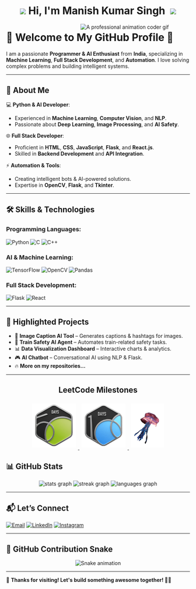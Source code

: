 <div align="center">
  <h1 align="center">
    <img src="https://media.giphy.com/media/hvRJCLFzcasrR4ia7z/giphy.gif" width="35">&nbsp;Hi, I'm Manish Kumar Singh&nbsp;
    <img src="https://media.giphy.com/media/hvRJCLFzcasrR4ia7z/giphy.gif" width="35">
  </h1>
</div>

<div>
  <img src="https://github.com/user-attachments/assets/754f7f48-57b4-4b8f-9054-b21ef7803698" width="300px" align="right" alt="A professional animation coder gif"/>
</div>

# 👋 **Welcome to My GitHub Profile** 🎉

I am a passionate **Programmer & AI Enthusiast** from **India**, specializing in **Machine Learning**, **Full Stack Development**, and **Automation**. I love solving complex problems and building intelligent systems.

---

## 🚀 **About Me**

💻 **Python & AI Developer**: 
- Experienced in **Machine Learning**, **Computer Vision**, and **NLP**.
- Passionate about **Deep Learning**, **Image Processing**, and **AI Safety**.

🌐 **Full Stack Developer**:
- Proficient in **HTML**, **CSS**, **JavaScript**, **Flask**, and **React.js**.
- Skilled in **Backend Development** and **API Integration**.

⚡ **Automation & Tools**:
- Creating intelligent bots & AI-powered solutions.
- Expertise in **OpenCV**, **Flask**, and **Tkinter**.

---

## 🛠️ **Skills & Technologies**

### **Programming Languages**:
![Python](https://img.shields.io/badge/-Python-3776AB?logo=python&logoColor=white)
![C](https://img.shields.io/badge/-C-00599C?logo=c&logoColor=white)
![C++](https://img.shields.io/badge/-C++-00599C?logo=c%2B%2B&logoColor=white)

### **AI & Machine Learning**:
![TensorFlow](https://img.shields.io/badge/-TensorFlow-FF6F00?logo=tensorflow&logoColor=white)
![OpenCV](https://img.shields.io/badge/-OpenCV-5C3EE8?logo=opencv&logoColor=white)
![Pandas](https://img.shields.io/badge/-Pandas-150458?logo=pandas&logoColor=white)

### **Full Stack Development**:
![Flask](https://img.shields.io/badge/-Flask-000000?logo=flask&logoColor=white)
![React](https://img.shields.io/badge/-React-61DAFB?logo=react&logoColor=white)

---

## 📌 **Highlighted Projects**
- 🚀 **Image Caption AI Tool** – Generates captions & hashtags for images.
- 🚂 **Train Safety AI Agent** – Automates train-related safety tasks.
- 📊 **Data Visualization Dashboard** – Interactive charts & analytics.
- 🎮 **AI Chatbot** – Conversational AI using NLP & Flask.
- 🔥 **More on my repositories...**

---
<div align="center">
  <h2>LeetCode Milestones</h2>

  <!-- 50-day, 100-day and jellyfish GIFs -->
  <p>
    <a href="https://leetcode.com/manishkumarsingh41/" target="_blank" rel="noopener noreferrer">
      <img src="https://github.com/Manishkumarsingh41/Extra/raw/main/50%20days.gif" 
           alt="50 Day Streak" height="120" style="margin:6px;" />
    </a>
    <a href="https://leetcode.com/manishkumarsingh41/" target="_blank" rel="noopener noreferrer">
      <img src="https://github.com/Manishkumarsingh41/Extra/raw/main/100%20days.gif" 
           alt="100 Day Streak" height="120" style="margin:6px;" />
    </a>
    <a href="https://leetcode.com/manishkumarsingh41/" target="_blank" rel="noopener noreferrer">
      <img src="https://github.com/Manishkumarsingh41/Extra/raw/main/jellyfish-unscreen.gif" 
           alt="Jellyfish GIF" height="120" style="margin:6px;" />
    </a>
  </p>

</div>



## 📊 **GitHub Stats**

<div align="center">
  <img src="https://github-readme-stats.vercel.app/api?username=Manishkumarsingh41&show_icons=true&theme=radical&include_all_commits=true" height="150" alt="stats graph"  />
  <img src="https://streak-stats.demolab.com?user=Manishkumarsingh41&theme=radical" height="150" alt="streak graph"  />
  <img src="https://github-readme-stats.vercel.app/api/top-langs?username=Manishkumarsingh41&layout=compact&langs_count=5&theme=radical" height="150" alt="languages graph"  />
</div>

---

## 📬 **Let’s Connect**

[![Email](https://img.shields.io/badge/Email-D14836?logo=gmail&logoColor=white)](mailto:singhmanish5323@gmail.com)
[![LinkedIn](https://img.shields.io/badge/LinkedIn-0077B5?logo=linkedin&logoColor=white)](https://www.linkedin.com/in/manish-kumar-singh-5a8162214/)
[![Instagram](https://img.shields.io/badge/Instagram-E4405F?logo=instagram&logoColor=white)](https://www.instagram.com/iamanishsinghrajput_?igsh=MWgxb2x5a2kxdjVmMw==)

---

## 🐍 **GitHub Contribution Snake**

<div align="center">
  <img src="https://raw.githubusercontent.com/Manishkumarsingh41/Manishkumarsingh41/output/snake.svg" alt="Snake animation" />
</div>

---

🌟 **Thanks for visiting! Let's build something awesome together! 🚀😊**
